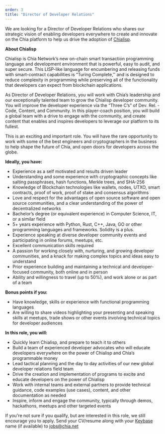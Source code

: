 ```yaml
---
order: 3
title: "Director of Developer Relations"
---
```


We are looking for a Director of Developer Relations who shares our strategic vision of enabling developers everywhere to create and innovate on the Chia platform to help us drive the adoption of [Chialisp](https://chialisp.com/).

**About Chialisp**

Chialisp is Chia Network’s new on-chain smart transaction programming language and development environment that is powerful, easy to audit, and super secure. This LISP-like language for encumbering and releasing funds with smart-contract capabilities is “Turing Complete,'' and is designed to reduce complexity in programming while preserving all of the functionality that developers can expect from blockchain applications.
 

As Director of Developer Relations, you will work with Chia’s leadership and our exceptionally talented team to grow the Chialisp developer community. You will  improve the developer experience via the “Three C’s” of Dev. Rel. - Code, Content, and Community. In this player-coach position, you will build a global team with a drive to engage with the community, and create content that enables and inspires developers to leverage our platform to its fullest.

This is an exciting and important role. You will have the rare opportunity to work with some of the best engineers and cryptographers in the business to help shape the future of Chia, and open doors for developers across the globe.

**Ideally, you have:**

* Experience as a self motivated and results driven leader
* Understanding and some experience with cryptographic concepts like salting passphrases, hash functions, Merkle trees, and SHA-256
* Knowledge of Blockchain technologies like wallets, nodes, UTXO, smart contracts, proof of work, proof of stake and consensus algorithms
* Love and respect for the advantages of open source software and open source communities, and a clear understanding of the power of decentralized networks 
* Bachelor’s degree (or equivalent experience) in Computer Science, IT, or a similar field
* 5+ years experience with Python, Rust, C++, Java, GO or other programming languages and frameworks. Solidity is a plus.
* Experience speaking at diverse developer community events and participating in online forums, meetups, etc. 
* Excellent communication skills required
* A passion for working closely with, nurturing, and growing developer communities, and a knack for making complex topics and ideas easy to understand
* Prior experience building and maintaining a technical and developer-focused community, both online and in person
* Ability and willingness to travel (up to 50%), and work alone or as part of a team

**Bonus points if you:**

* Have knowledge, skills or experience with functional programming languages
* Are willing to share videos highlighting your presenting and speaking skills at meetups, trade shows or other events involving technical topics for developer audiences

**In this role, you will:**

* Quickly learn Chialisp, and prepare to teach it to others
* Build a team of experienced developer advocates who will educate developers everywhere on the power of Chialisp and Chia’s programmable money 
* Lead tactical planning and the day to day activities of our new global developer relations field team 
* Drive the creation and implementation of programs to excite and educate developers on the power of Chialisp
* Work with internal teams and external partners to provide technical guidance, code examples (use cases), content, and other documentation as needed
* Inspire, inform and engage the community, typically through demos, hackathons, meetups and other targeted events

If you're not sure if you qualify, but are interested in this role, we still encourage you to apply. Send your CV/resume along with your [Keybase](https://keybase.io) name (if available) to jobs@chia.net
